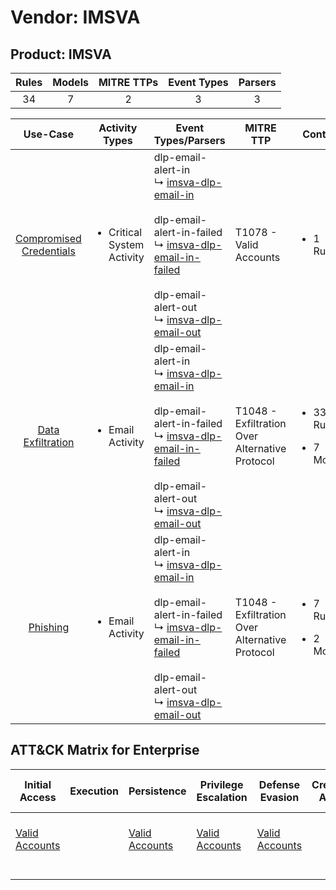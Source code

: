 Vendor: IMSVA
=============
Product: IMSVA
--------------
| Rules | Models | MITRE TTPs | Event Types | Parsers |
|:-----:|:------:|:----------:|:-----------:|:-------:|
|  34   |   7    |     2      |      3      |    3    |

|                                 Use-Case                                  | Activity Types                             | Event Types/Parsers                                                                                                                                                                                                                                                                                                                    | MITRE TTP                                          | Content                                              |
|:-------------------------------------------------------------------------:| ------------------------------------------ | -------------------------------------------------------------------------------------------------------------------------------------------------------------------------------------------------------------------------------------------------------------------------------------------------------------------------------------- | -------------------------------------------------- | ---------------------------------------------------- |
| [Compromised Credentials](../UseCases/usecase_compromised_credentials.md) | <ul><li>Critical System Activity</li></ul> |  dlp-email-alert-in<br> ↳ [imsva-dlp-email-in](../Parsers/parserContent_imsva-dlp-email-in.md)<br><br> dlp-email-alert-in-failed<br> ↳ [imsva-dlp-email-in-failed](../Parsers/parserContent_imsva-dlp-email-in-failed.md)<br><br> dlp-email-alert-out<br> ↳ [imsva-dlp-email-out](../Parsers/parserContent_imsva-dlp-email-out.md)<br> | T1078 - Valid Accounts<br>                         | <ul><li>1 Rules</li></ul>                            |
|       [Data Exfiltration](../UseCases/usecase_data_exfiltration.md)       | <ul><li>Email Activity</li></ul>           |  dlp-email-alert-in<br> ↳ [imsva-dlp-email-in](../Parsers/parserContent_imsva-dlp-email-in.md)<br><br> dlp-email-alert-in-failed<br> ↳ [imsva-dlp-email-in-failed](../Parsers/parserContent_imsva-dlp-email-in-failed.md)<br><br> dlp-email-alert-out<br> ↳ [imsva-dlp-email-out](../Parsers/parserContent_imsva-dlp-email-out.md)<br> | T1048 - Exfiltration Over Alternative Protocol<br> | <ul><li>33 Rules</li></ul><ul><li>7 Models</li></ul> |
|                [Phishing](../UseCases/usecase_phishing.md)                | <ul><li>Email Activity</li></ul>           |  dlp-email-alert-in<br> ↳ [imsva-dlp-email-in](../Parsers/parserContent_imsva-dlp-email-in.md)<br><br> dlp-email-alert-in-failed<br> ↳ [imsva-dlp-email-in-failed](../Parsers/parserContent_imsva-dlp-email-in-failed.md)<br><br> dlp-email-alert-out<br> ↳ [imsva-dlp-email-out](../Parsers/parserContent_imsva-dlp-email-out.md)<br> | T1048 - Exfiltration Over Alternative Protocol<br> | <ul><li>7 Rules</li></ul><ul><li>2 Models</li></ul>  |

ATT&CK Matrix for Enterprise
----------------------------
| Initial Access                                                      | Execution | Persistence                                                         | Privilege Escalation                                                | Defense Evasion                                                     | Credential Access | Discovery | Lateral Movement | Collection | Command and Control | Exfiltration                                                                                | Impact |
| ------------------------------------------------------------------- | --------- | ------------------------------------------------------------------- | ------------------------------------------------------------------- | ------------------------------------------------------------------- | ----------------- | --------- | ---------------- | ---------- | ------------------- | ------------------------------------------------------------------------------------------- | ------ |
| [Valid Accounts](https://attack.mitre.org/techniques/T1078)<br><br> |           | [Valid Accounts](https://attack.mitre.org/techniques/T1078)<br><br> | [Valid Accounts](https://attack.mitre.org/techniques/T1078)<br><br> | [Valid Accounts](https://attack.mitre.org/techniques/T1078)<br><br> |                   |           |                  |            |                     | [Exfiltration Over Alternative Protocol](https://attack.mitre.org/techniques/T1048)<br><br> |        |